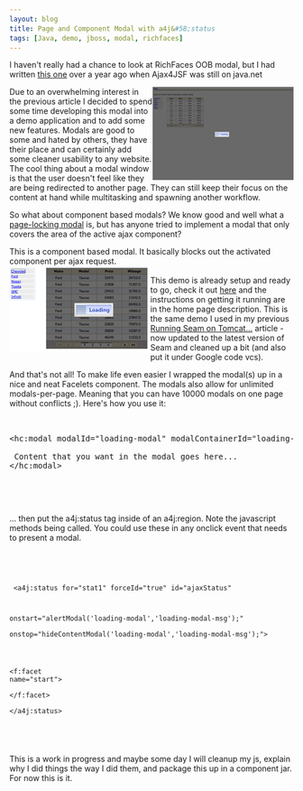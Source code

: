 ```yaml
---
layout: blog
title: Page and Component Modal with a4j&#58;status
tags: [Java, demo, jboss, modal, richfaces]
---
```


<p>I haven't really had a chance to look at RichFaces OOB modal, but I had written <a href="http://www.jroller.com/page/wesleyhales/?anchor=adding_lightbox_to_ajax4jsf_and">this one</a> over a year ago when Ajax4JSF was still on java.net</p> 

<a href="/images/jroller/page-modal.gif"><img src="/images/jroller/page-modal-small.gif" alt="" align="right"/></a> 

<p>Due to an overwhelming interest in the previous article I decided to spend some time developing this modal into a demo application and to add some new features. Modals are good to some and hated by others, they have their place and can certainly add some cleaner usability to any website. The cool thing about a modal window is that the user doesn't feel like they are being redirected to another page. They can still keep their focus on the content at hand while multitasking and spawning another workflow.</p> 

<p>So what about component based modals? We know good and well what a <a href="/images/jroller/page-modal.gif">page-locking modal</a> is, but has anyone tried to implement a modal that only covers the area of the active ajax component? 
</p> 

<p> 
This is a component based modal. It basically blocks out the activated component per ajax request.<br/> 
<a href="/images/jroller/component-modal.gif"><img src="/images/jroller/component-modal-small.gif" alt="" align="left"/></a><br/> 
This demo is already setup and ready to go, check it out <a href="http://code.google.com/p/seam-2-sandbox/">here</a> and the instructions on getting it running are in the home page description. This is the same demo I used in my previous <a href="http://www.jroller.com/wesleyhales/entry/running_seam_2_0_on">Running Seam on Tomcat...</a> article - now updated to the latest version of Seam and cleaned up a bit (and also put it under Google code vcs).</p> 

<p>And that's not all! To make life even easier I wrapped the modal(s) up in a nice and neat Facelets component. The modals also allow for unlimited modals-per-page. Meaning that you can have 10000 modals on one page without conflicts ;). Here's how you use it:</p> 

<pre> 
<a name="l65"> 
</a><a name="l66"><span class="s0">&lt;</span><span class="s1">hc:modal </span><span class="s2">modalId=</span><span class="s3">"loading-modal" </span><span class="s2">modalContainerId=</span><span class="s3">"loading-modal-msg" </span><span class="s2">hidden=</span><span class="s3">"true" </span><span class="s2">width=</span><span class="s3">"129px"</span><span class="s0">&gt;</span><span class="s4"> 

</span></a><a name="l67"> <span class="s9">Content that you want in the modal goes here...</span><span class="s4"> 
</span></a><a name="l68"><span class="s0">&lt;/</span><span class="s1">hc:modal</span><span class="s0">&gt;</span><span class="s4"> 
</span></a><a name="l69"> 
</a> 
</pre> 
<br/> 
<p>... then put the a4j:status tag inside of an a4j:region. Note the javascript methods being called. You could use these in any onclick event that needs to present a modal. 
</p> 
<br/> 

<code> 
<pre> 
<a name="l141"> <span class="s0">&lt;</span><span class="s1">a4j:status </span><span class="s2">for=</span><span class="s3">"stat1" </span><span class="s2">forceId=</span><span class="s3">"true" </span><span class="s2">id=</span><span class="s3">"ajaxStatus"</span><span class="s0"> 

</span></a><a name="l142"> <span class="s2">onstart=</span><span class="s3">"</span><span class="s4">alertModal(</span><span class="s8">'loading-modal'</span><span class="s4">,</span><span class="s8">'loading-modal-msg'</span><span class="s4">);</span><span class="s3">"</span><span class="s0"> 
</span></a><a name="l143"> <span class="s2">onstop=</span><span class="s3">"</span><span class="s4">hideContentModal(</span><span class="s8">'loading-modal'</span><span class="s4">,</span><span class="s8">'loading-modal-msg'</span><span class="s4">);</span><span class="s3">"</span><span class="s0">&gt;</span><span class="s4"> 

</span></a><a name="l144"> <span class="s0">&lt;</span><span class="s1">f:facet </span><span class="s2">name=</span><span class="s3">"start"</span><span class="s0">&gt;</span><span class="s4"> 
</span></a><a name="l145"> 
</a><a name="l146"> <span class="s0">&lt;/</span><span class="s1">f:facet</span><span class="s0">&gt;</span><span class="s4"> 
</span></a><a name="l147"> <span class="s0">&lt;/</span><span class="s1">a4j:status</span><span class="s0">&gt;</span><span class="s4"> 
</span></a> 
</pre> 
</code> 
<br/> 
<p>This is a work in progress and maybe some day I will cleanup my js, explain why I did things the way I did them, and package this up in a component jar. For now this is it.</p>
